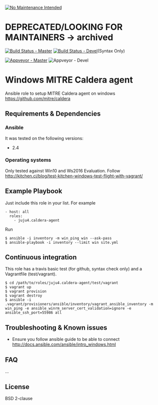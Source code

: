 [![No Maintenance Intended](http://unmaintained.tech/badge.svg)](http://unmaintained.tech/)
# DEPRECATED/LOOKING FOR MAINTAINERS -> archived

[![Build Status - Master](https://travis-ci.org/juju4/ansible-caldera-agent.svg?branch=master)](https://travis-ci.org/juju4/ansible-caldera-agent)
[![Build Status - Devel](https://travis-ci.org/juju4/ansible-caldera-agent.svg?branch=devel)](https://travis-ci.org/juju4/ansible-caldera-agent/branches)(Syntax Only)

[![Appveyor - Master](https://ci.appveyor.com/api/projects/status/awmoxtb8nwg0ss8r?svg=true)](https://ci.appveyor.com/project/juju4/ansible-caldera-agent)
![Appveyor - Devel](https://ci.appveyor.com/api/projects/status/awmoxtb8nwg0ss8r/branch/devel?svg=true)
# Windows MITRE Caldera agent

Ansible role to setup MITRE Caldera agent on windows
https://github.com/mitre/caldera

## Requirements & Dependencies

### Ansible
It was tested on the following versions:
 * 2.4

### Operating systems

Only tested against Win10 and Ws2016 Evaluation.
Follow
http://kitchen.ci/blog/test-kitchen-windows-test-flight-with-vagrant/

## Example Playbook

Just include this role in your list.
For example

```
- host: all
  roles:
    - juju4.caldera-agent
```

Run
```
$ ansible -i inventory -m win_ping win --ask-pass
$ ansible-playbook -i inventory --limit win site.yml
```

## Continuous integration

This role has a travis basic test (for github, syntax check only) and a Vagrantfile (test/vagrant).

```
$ cd /path/to/roles/juju4.caldera-agent/test/vagrant
$ vagrant up
$ vagrant provision
$ vagrant destroy
$ ansible -i .vagrant/provisioners/ansible/inventory/vagrant_ansible_inventory -m win_ping -e ansible_winrm_server_cert_validation=ignore -e ansible_ssh_port=55986 all
```

## Troubleshooting & Known issues

* Ensure you follow ansible guide to be able to connect
http://docs.ansible.com/ansible/intro_windows.html

## FAQ

...

## License

BSD 2-clause

